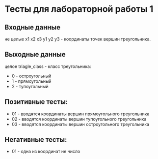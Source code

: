 # Тесты для лабораторной работы 1
## Входные данные
не целые x1 x2 x3 y1 y2 y3 - координаты точек вершин треугольника.
## Выходные данные
целое triagle_class - класс треугольника:
- 0 - остроугольный
- 1 - прямоугольный
- 2 - тупоугольный
## Позитивные тесты:
- 01 - вводятся координаты вершин прямоугольного треугольника
- 02 - вводятся координаты вершин тупоугольного треугольника
- 03 - вводятся координаты вершин остроугольного треугольника
## Негативные тесты:
- 01 - одна из координат не число